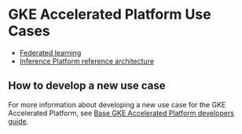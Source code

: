 # GKE Accelerated Platform Use Cases

- [Federated learning](/docs/use-cases/federated-learning/README.md)
- [Inference Platform reference architecture](/platforms/gke/base/use-cases/inference-ref-arch/README.md)

## How to develop a new use case

For more information about developing a new use case for the GKE Accelerated
Platform, see
[Base GKE Accelerated Platform developers guide](/platforms/gke/base/use-cases/DEVELOPER.md).
